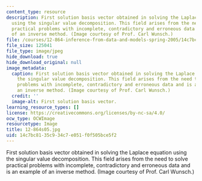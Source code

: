 ```yaml
---
content_type: resource
description: First solution basis vector obtained in solving the Laplace equation
  using the singular value decomposition. This field arises from the need to solve
  practical problems with incomplete, contradictory and erroneous data and is an example
  of an inverse method. (Image courtesy of Prof. Carl Wunsch.)
file: /courses/12-864-inference-from-data-and-models-spring-2005/14c7bc8135c934c7e051f0f505bce5f2_12-864s05.jpg
file_size: 125041
file_type: image/jpeg
hide_download: true
hide_download_original: null
image_metadata:
  caption: First solution basis vector obtained in solving the Laplace equation using
    the singular value decomposition. This field arises from the need to solve practical
    problems with incomplete, contradictory and erroneous data and is an example of
    an inverse method. (Image courtesy of Prof. Carl Wunsch.)
  credit: ''
  image-alt: First solution basis vector.
learning_resource_types: []
license: https://creativecommons.org/licenses/by-nc-sa/4.0/
ocw_type: OCWImage
resourcetype: Image
title: 12-864s05.jpg
uid: 14c7bc81-35c9-34c7-e051-f0f505bce5f2
---
```

First solution basis vector obtained in solving the Laplace equation using the singular value decomposition. This field arises from the need to solve practical problems with incomplete, contradictory and erroneous data and is an example of an inverse method. (Image courtesy of Prof. Carl Wunsch.)